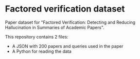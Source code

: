 # Factored verification dataset
Paper dataset for "Factored Verification: Detecting and Reducing Hallucination in Summaries of Academic Papers". 

This repository contains 2 files:
- A JSON with 200 papers and queries used in the paper
- A Python for reading the data
